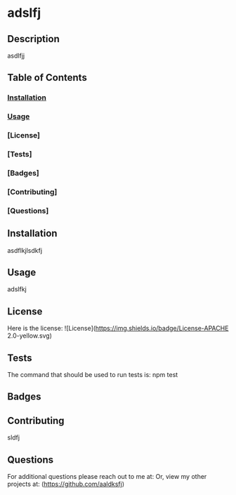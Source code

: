 # adslfj
  ## Description
  asdlfjj
  ## Table of Contents
  ### [Installation](#Installation)
  ### [Usage](#Usage)
  ### [License]
  ### [Tests]
  ### [Badges]
  ### [Contributing]
  ### [Questions]
  ## Installation
  asdflkjlsdkfj
  ## Usage
  adslfkj
  ## License
  
  Here is the license:
  ![License](https://img.shields.io/badge/License-APACHE 2.0-yellow.svg)
  
  ## Tests
  The command that should be used to run tests is:
  npm test
  ## Badges
  ## Contributing
  sldfj
  ## Questions
  For additional questions please reach out to me at:
  <aldsfj>
  Or, view my other projects at:
  (https://github.com/aaldksfj)
